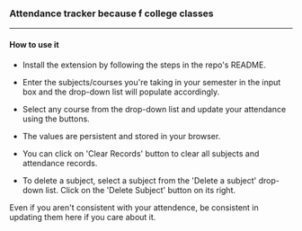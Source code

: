 ### Attendance tracker because f college classes 

---

#### How to use it

- Install the extension by following the steps in the repo's README.

- Enter the subjects/courses you're taking in your semester in the input box and the drop-down list will populate accordingly. 

- Select any course from the drop-down list and update your attendance using the buttons.

- The values are persistent and stored in your browser. 

- You can click on 'Clear Records' button to clear all subjects and attendance records. 

- To delete a subject, select a subject from the 'Delete a subject' drop-down list. Click on the 'Delete Subject' button on its right.

Even if you aren't consistent with your attendence, be consistent in updating them here if you care about it.